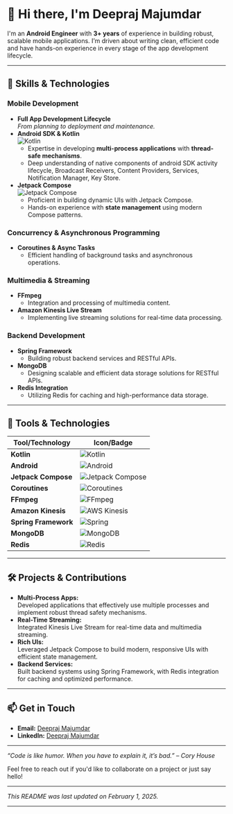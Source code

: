 # 👋 Hi there, I'm Deepraj Majumdar

I'm an **Android Engineer** with **3+ years** of experience in building robust, scalable mobile applications. I’m driven about writing clean, efficient code and have hands-on experience in every stage of the app development lifecycle.

---

## 🚀 Skills & Technologies

### **Mobile Development**
- **Full App Development Lifecycle**  
  *From planning to deployment and maintenance.*
- **Android SDK & Kotlin**  
  ![Kotlin](https://img.shields.io/badge/Kotlin-7F52FF?logo=kotlin&logoColor=white&style=for-the-badge)  
  - Expertise in developing **multi-process applications** with **thread-safe mechanisms**.
  - Deep understanding of native components of android SDK activity lifecycle, Broadcast Receivers, Content Providers, Services, Notification Manager, Key Store.
- **Jetpack Compose**  
  ![Jetpack Compose](https://img.shields.io/badge/Jetpack%20Compose-4285F4?logo=android&logoColor=white&style=for-the-badge)  
  - Proficient in building dynamic UIs with Jetpack Compose.
  - Hands-on experience with **state management** using modern Compose patterns.

### **Concurrency & Asynchronous Programming**
- **Coroutines & Async Tasks**  
  - Efficient handling of background tasks and asynchronous operations.

### **Multimedia & Streaming**
- **FFmpeg**  
  - Integration and processing of multimedia content.
- **Amazon Kinesis Live Stream**  
  - Implementing live streaming solutions for real-time data processing.

### **Backend Development**
- **Spring Framework**  
  - Building robust backend services and RESTful APIs.
- **MongoDB**  
  - Designing scalable and efficient data storage solutions for RESTful APIs.
- **Redis Integration**  
  - Utilizing Redis for caching and high-performance data storage.

---

## 🔧 Tools & Technologies

| Tool/Technology              | Icon/Badge |
| ---------------------------- | ---------- |
| **Kotlin**                   | ![Kotlin](https://img.shields.io/badge/Kotlin-7F52FF?logo=kotlin&logoColor=white&style=flat-square) |
| **Android**                  | ![Android](https://img.shields.io/badge/Android-3DDC84?logo=android&logoColor=white&style=flat-square) |
| **Jetpack Compose**          | ![Jetpack Compose](https://img.shields.io/badge/Jetpack%20Compose-4285F4?logo=android&logoColor=white&style=flat-square) |
| **Coroutines**               | ![Coroutines](https://img.shields.io/badge/Coroutines-FF9800?style=flat-square) |
| **FFmpeg**                   | ![FFmpeg](https://img.shields.io/badge/FFmpeg-007ACC?style=flat-square) |
| **Amazon Kinesis**           | ![AWS Kinesis](https://img.shields.io/badge/AWS%20Kinesis-232F3E?logo=amazon-aws&logoColor=white&style=flat-square) |
| **Spring Framework**         | ![Spring](https://img.shields.io/badge/Spring-6DB33F?logo=spring&logoColor=white&style=flat-square) |
| **MongoDB**                  | ![MongoDB](https://img.shields.io/badge/MongoDB-47A248?logo=mongodb&logoColor=white&style=flat-square)
| **Redis**                    | ![Redis](https://img.shields.io/badge/Redis-DC382D?logo=redis&logoColor=white&style=flat-square) |

---

## 🛠️ Projects & Contributions

- **Multi-Process Apps:**  
  Developed applications that effectively use multiple processes and implement robust thread safety mechanisms.
- **Real-Time Streaming:**  
  Integrated Kinesis Live Stream for real-time data and multimedia streaming.
- **Rich UIs:**  
  Leveraged Jetpack Compose to build modern, responsive UIs with efficient state management.
- **Backend Services:**  
  Built backend systems using Spring Framework, with Redis integration for caching and optimized performance.

---

## 📫 Get in Touch

- **Email:** [Deepraj Majumdar](mailto:deeprajmajumdarknight@gmail.com)
- **LinkedIn:** [Deepraj Majumdar](https://www.linkedin.com/in/deepraj-majumdar/)

---

*“Code is like humor. When you have to explain it, it’s bad.” – Cory House*

Feel free to reach out if you'd like to collaborate on a project or just say hello!

---

*This README was last updated on February 1, 2025.*

---

